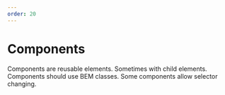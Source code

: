 ```yaml
---
order: 20
---
```


# Components

Components are reusable elements. Sometimes with child elements. Components should use BEM classes. Some components allow selector changing.  
